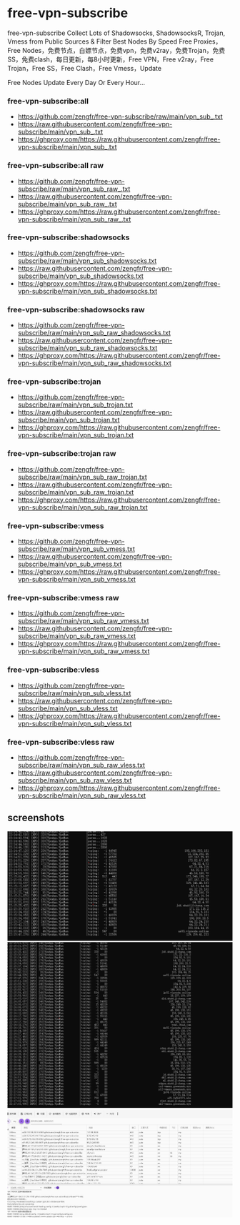 # free-vpn-subscribe
free-vpn-subscribe
Collect Lots of Shadowsocks, ShadowsocksR, Trojan, Vmess from Public Sources & Filter Best Nodes By Speed
Free Proxies，Free Nodes，免费节点，白嫖节点，免费vpn，免费v2ray，免费Trojan，免费SS，免费clash，每日更新，每8小时更新，Free VPN，Free v2ray，Free Trojan，Free SS，Free Clash，Free Vmess，Update

Free Nodes Update Every Day Or Every Hour...

### free-vpn-subscribe:all
- https://github.com/zengfr/free-vpn-subscribe/raw/main/vpn_sub_.txt
- https://raw.githubusercontent.com/zengfr/free-vpn-subscribe/main/vpn_sub_.txt
- https://ghproxy.com/https://raw.githubusercontent.com/zengfr/free-vpn-subscribe/main/vpn_sub_.txt
### free-vpn-subscribe:all raw
- https://github.com/zengfr/free-vpn-subscribe/raw/main/vpn_sub_raw_.txt
- https://raw.githubusercontent.com/zengfr/free-vpn-subscribe/main/vpn_sub_raw_.txt
- https://ghproxy.com/https://raw.githubusercontent.com/zengfr/free-vpn-subscribe/main/vpn_sub_raw_.txt

### free-vpn-subscribe:shadowsocks
- https://github.com/zengfr/free-vpn-subscribe/raw/main/vpn_sub_shadowsocks.txt
- https://raw.githubusercontent.com/zengfr/free-vpn-subscribe/main/vpn_sub_shadowsocks.txt
- https://ghproxy.com/https://raw.githubusercontent.com/zengfr/free-vpn-subscribe/main/vpn_sub_shadowsocks.txt

### free-vpn-subscribe:shadowsocks raw
- https://github.com/zengfr/free-vpn-subscribe/raw/main/vpn_sub_raw_shadowsocks.txt
- https://raw.githubusercontent.com/zengfr/free-vpn-subscribe/main/vpn_sub_raw_shadowsocks.txt
- https://ghproxy.com/https://raw.githubusercontent.com/zengfr/free-vpn-subscribe/main/vpn_sub_raw_shadowsocks.txt

### free-vpn-subscribe:trojan
- https://github.com/zengfr/free-vpn-subscribe/raw/main/vpn_sub_trojan.txt
- https://raw.githubusercontent.com/zengfr/free-vpn-subscribe/main/vpn_sub_trojan.txt
- https://ghproxy.com/https://raw.githubusercontent.com/zengfr/free-vpn-subscribe/main/vpn_sub_trojan.txt

### free-vpn-subscribe:trojan raw
- https://github.com/zengfr/free-vpn-subscribe/raw/main/vpn_sub_raw_trojan.txt
- https://raw.githubusercontent.com/zengfr/free-vpn-subscribe/main/vpn_sub_raw_trojan.txt
- https://ghproxy.com/https://raw.githubusercontent.com/zengfr/free-vpn-subscribe/main/vpn_sub_raw_trojan.txt

### free-vpn-subscribe:vmess
- https://github.com/zengfr/free-vpn-subscribe/raw/main/vpn_sub_vmess.txt
- https://raw.githubusercontent.com/zengfr/free-vpn-subscribe/main/vpn_sub_vmess.txt
- https://ghproxy.com/https://raw.githubusercontent.com/zengfr/free-vpn-subscribe/main/vpn_sub_vmess.txt

### free-vpn-subscribe:vmess raw
- https://github.com/zengfr/free-vpn-subscribe/raw/main/vpn_sub_raw_vmess.txt
- https://raw.githubusercontent.com/zengfr/free-vpn-subscribe/main/vpn_sub_raw_vmess.txt
- https://ghproxy.com/https://raw.githubusercontent.com/zengfr/free-vpn-subscribe/main/vpn_sub_raw_vmess.txt

### free-vpn-subscribe:vless
- https://github.com/zengfr/free-vpn-subscribe/raw/main/vpn_sub_vless.txt
- https://raw.githubusercontent.com/zengfr/free-vpn-subscribe/main/vpn_sub_vless.txt
- https://ghproxy.com/https://raw.githubusercontent.com/zengfr/free-vpn-subscribe/main/vpn_sub_vless.txt

### free-vpn-subscribe:vless raw
- https://github.com/zengfr/free-vpn-subscribe/raw/main/vpn_sub_raw_vless.txt
- https://raw.githubusercontent.com/zengfr/free-vpn-subscribe/main/vpn_sub_raw_vless.txt
- https://ghproxy.com/https://raw.githubusercontent.com/zengfr/free-vpn-subscribe/main/vpn_sub_raw_vless.txt

## screenshots 
![free vpn Screenshot 1](https://github.com/zengfr/free-vpn-subscribe/raw/main/screenshots/vpn.png)
![free vpn Screenshot 2](https://github.com/zengfr/free-vpn-subscribe/raw/main/screenshots/vpn2.png)
![free vpn Screenshot 3](https://github.com/zengfr/free-vpn-subscribe/raw/main/screenshots/vpn3.jpg)